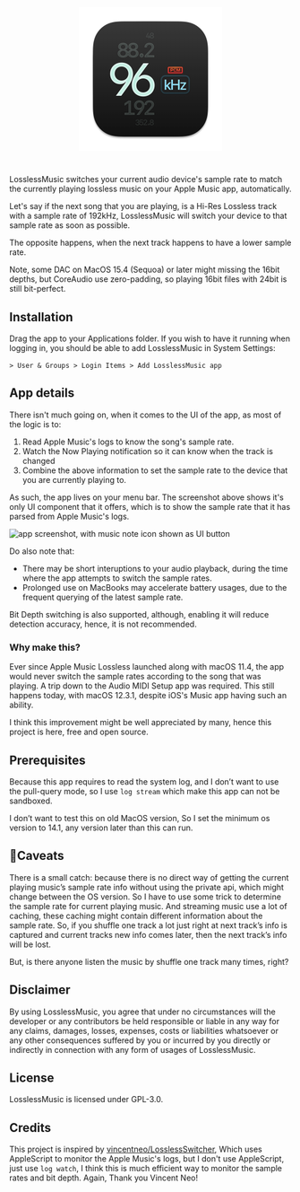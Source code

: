 <p align="center">
  <img width="256" alt="header image with app icon" src="./LosslessMusic/Assets.xcassets/AppIcon.appiconset/icon_512x512@2x-512.png">

</p>

#  

LosslessMusic switches your current audio device's sample rate to match the currently playing lossless music on your Apple Music app, automatically.

Let's say if the next song that you are playing, is a Hi-Res Lossless track with a sample rate of 192kHz, LosslessMusic will switch your device to that sample rate as soon as possible. 

The opposite happens, when the next track happens to have a lower sample rate. 

Note, some DAC on MacOS 15.4 (Sequoa) or later might missing the 16bit depths, but CoreAudio use zero-padding, so playing 16bit files with 24bit is still bit-perfect.

## Installation
Drag the app to your Applications folder. If you wish to have it running when logging in, you should be able to add LosslessMusic in System Settings:

```
> User & Groups > Login Items > Add LosslessMusic app
```

## App details

There isn't much going on, when it comes to the UI of the app, as most of the logic is to:
1. Read Apple Music's logs to know the song's sample rate.
2. Watch the Now Playing notification so it can know when the track is changed
3. Combine the above information to set the sample rate to the device that you are currently playing to.


As such, the app lives on your menu bar. The screenshot above shows it's only UI component that it offers, which is to show the sample rate that it has parsed from Apple Music's logs.

<img width="252" alt="app screenshot, with music note icon shown as UI button" src="https://user-images.githubusercontent.com/23420208/164895657-35a6d8a3-7e85-4c7c-bcba-9d03bfd88b4d.png">


Do also note that:
- There may be short interuptions to your audio playback, during the time where the app attempts to switch the sample rates.
- Prolonged use on MacBooks may accelerate battery usages, due to the frequent querying of the latest sample rate.

Bit Depth switching is also supported, although, enabling it will reduce detection accuracy, hence, it is not recommended.

### Why make this?
Ever since Apple Music Lossless launched along with macOS 11.4, the app would never switch the sample rates according to the song that was playing. A trip down to the Audio MIDI Setup app was required.
This still happens today, with macOS 12.3.1, despite iOS's Music app having such an ability.

I think this improvement might be well appreciated by many, hence this project is here, free and open source.

## Prerequisites
Because this app requires to read the system log, and I don’t want to use the pull-query mode, so I use `log stream` which make this app can not be sandboxed.

I don’t want to test this on old MacOS version, So I set the minimum os version to 14.1, any version later than this can run.

## Caveats
There is a small catch: because there is no direct way of getting the current playing music’s sample rate info without using the private api, which might change between the OS version. So I have to use some trick to determine the sample rate for current playing music. And streaming music use a lot of caching, these caching might contain different information about the sample rate. So, if you shuffle one track a lot just right at next track’s info is captured and current tracks new info comes later, then the next track’s info will be lost. 

But, is there anyone listen the music by shuffle one track many times, right?

## Disclaimer
By using LosslessMusic, you agree that under no circumstances will the developer or any contributors be held responsible or liable in any way for any claims, damages, losses, expenses, costs or liabilities whatsoever or any other consequences suffered by you or incurred by you directly or indirectly in connection with any form of usages of LosslessMusic.

## License
LosslessMusic is licensed under GPL-3.0.

## Credits
This project is inspired by [vincentneo/LosslessSwitcher](https://github.com/vincentneo/LosslessSwitcher), Which uses AppleScript to monitor the Apple Music's logs, but I don't use AppleScript, just use `log watch`, I think this is much efficient way to monitor the sample rates and bit depth. Again, Thank you Vincent Neo!
